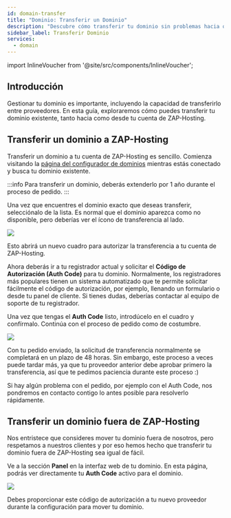 ```yaml
---
id: domain-transfer
title: "Dominio: Transferir un Dominio"
description: "Descubre cómo transferir tu dominio sin problemas hacia o desde ZAP-Hosting y asegura una gestión ininterrumpida de tu dominio → Aprende más ahora"
sidebar_label: Transferir Dominio
services:
  - domain
---
```


import InlineVoucher from '@site/src/components/InlineVoucher';

## Introducción

Gestionar tu dominio es importante, incluyendo la capacidad de transferirlo entre proveedores. En esta guía, exploraremos cómo puedes transferir tu dominio existente, tanto hacia como desde tu cuenta de ZAP-Hosting.

## Transferir un dominio a ZAP-Hosting

Transferir un dominio a tu cuenta de ZAP-Hosting es sencillo. Comienza visitando la [página del configurador de dominios](https://zap-hosting.com/en/shop/product/domain/) mientras estás conectado y busca tu dominio existente.

:::info
Para transferir un dominio, deberás extenderlo por 1 año durante el proceso de pedido.
:::

Una vez que encuentres el dominio exacto que deseas transferir, selecciónalo de la lista. Es normal que el dominio aparezca como no disponible, pero deberías ver el ícono de transferencia al lado.

![](https://screensaver01.zap-hosting.com/index.php/s/omnaMqXJgarxsqW/preview)

Esto abrirá un nuevo cuadro para autorizar la transferencia a tu cuenta de ZAP-Hosting.

Ahora deberás ir a tu registrador actual y solicitar el **Código de Autorización (Auth Code)** para tu dominio. Normalmente, los registradores más populares tienen un sistema automatizado que te permite solicitar fácilmente el código de autorización, por ejemplo, llenando un formulario o desde tu panel de cliente. Si tienes dudas, deberías contactar al equipo de soporte de tu registrador.

Una vez que tengas el **Auth Code** listo, introdúcelo en el cuadro y confírmalo. Continúa con el proceso de pedido como de costumbre.

![](https://screensaver01.zap-hosting.com/index.php/s/fXjwGCX7kFtPnTB/preview)

Con tu pedido enviado, la solicitud de transferencia normalmente se completará en un plazo de 48 horas. Sin embargo, este proceso a veces puede tardar más, ya que tu proveedor anterior debe aprobar primero la transferencia, así que te pedimos paciencia durante este proceso :)

Si hay algún problema con el pedido, por ejemplo con el Auth Code, nos pondremos en contacto contigo lo antes posible para resolverlo rápidamente.

## Transferir un dominio fuera de ZAP-Hosting

Nos entristece que consideres mover tu dominio fuera de nosotros, pero respetamos a nuestros clientes y por eso hemos hecho que transferir tu dominio fuera de ZAP-Hosting sea igual de fácil.

Ve a la sección **Panel** en la interfaz web de tu dominio. En esta página, podrás ver directamente tu **Auth Code** activo para el dominio.

![](https://screensaver01.zap-hosting.com/index.php/s/TTHm6qFA9rfgFBn/preview)

Debes proporcionar este código de autorización a tu nuevo proveedor durante la configuración para mover tu dominio.

<InlineVoucher />